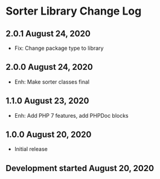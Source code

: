 Sorter Library Change Log
===================

2.0.1 August 24, 2020
-------------------
* Fix: Change package type to library

2.0.0 August 24, 2020
-------------------
* Enh: Make sorter classes final

1.1.0 August 23, 2020
-------------------
* Enh: Add PHP 7 features, add PHPDoc blocks

1.0.0 August 20, 2020
-------------------
* Initial release

Development started August 20, 2020
---------------------------------